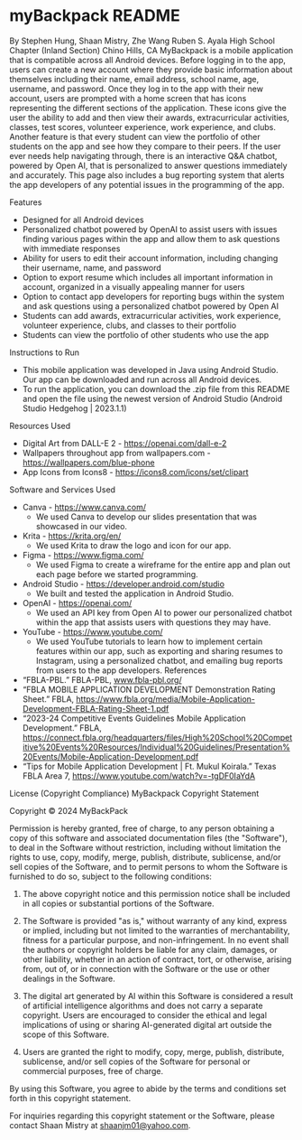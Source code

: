 # myBackpack README

By Stephen Hung, Shaan Mistry, Zhe Wang
Ruben S. Ayala High School Chapter (Inland Section)
Chino Hills, CA
MyBackpack is a mobile application that is compatible across all Android devices. Before logging in to the app, users can create a new account where they provide basic information about themselves including their name, email address, school name, age, username, and password. Once they log in to the app with their new account, users are prompted with a home screen that has icons representing the different sections of the application. These icons give the user the ability to add and then view their awards, extracurricular activities, classes, test scores, volunteer experience, work experience, and clubs. Another feature is that every student can view the portfolio of other students on the app and see how they compare to their peers. If the user ever needs help navigating through, there is an interactive Q&A chatbot, powered by Open AI, that is personalized to answer questions immediately and accurately. This page also includes a bug reporting system that alerts the app developers of any potential issues in the programming of the app.


Features
* Designed for all Android devices
* Personalized chatbot powered by OpenAI to assist users with issues finding various pages within the app and allow them to ask questions with immediate responses
* Ability for users to edit their account information, including changing their username, name, and password
* Option to export resume which includes all important information in account, organized in a visually appealing manner for users
* Option to contact app developers for reporting bugs within the system and ask questions using a personalized chatbot powered by Open AI
* Students can add awards, extracurricular activities, work experience, volunteer experience, clubs, and classes to their portfolio
* Students can view the portfolio of other students who use the app


Instructions to Run
* This mobile application was developed in Java using Android Studio. Our app can be downloaded and run across all Android devices.
* To run the application, you can download the .zip file from this README and open the file using the newest version of Android Studio (Android Studio Hedgehog | 2023.1.1)


Resources Used
* Digital Art from DALL-E 2 - https://openai.com/dall-e-2
* Wallpapers throughout app from wallpapers.com - https://wallpapers.com/blue-phone
* App Icons from Icons8 - https://icons8.com/icons/set/clipart


Software and Services Used
* Canva - https://www.canva.com/
   * We used Canva to develop our slides presentation that was showcased in our video.
* Krita - https://krita.org/en/
   * We used Krita to draw the logo and icon for our app.
* Figma - https://www.figma.com/ 
   * We used Figma to create a wireframe for the entire app and plan out each page before we started programming.
* Android Studio - https://developer.android.com/studio
   * We built and tested the application in Android Studio.
* OpenAI - https://openai.com/
   * We used an API key from Open AI to power our personalized chatbot within the app that assists users with questions they may have.
* YouTube - https://www.youtube.com/
   * We used YouTube tutorials to learn how to implement certain features within our app, such as exporting and sharing resumes to Instagram, using a personalized chatbot, and emailing bug reports from users to the app developers.
References
* “FBLA-PBL.” FBLA-PBL, www.fbla-pbl.org/
* “FBLA MOBILE APPLICATION DEVELOPMENT Demonstration Rating Sheet.” FBLA, https://www.fbla.org/media/Mobile-Application-Development-FBLA-Rating-Sheet-1.pdf
* “2023-24 Competitive Events Guidelines Mobile Application Development.” FBLA, https://connect.fbla.org/headquarters/files/High%20School%20Competitive%20Events%20Resources/Individual%20Guidelines/Presentation%20Events/Mobile-Application-Development.pdf
* “Tips for Mobile Application Development | Ft. Mukul Koirala.” Texas FBLA Area 7, https://www.youtube.com/watch?v=-tgDF0IaYdA


License (Copyright Compliance)
MyBackpack Copyright Statement


Copyright © 2024 MyBackPack


Permission is hereby granted, free of charge, to any person obtaining a copy of this software and associated documentation files (the "Software"), to deal in the Software without restriction, including without limitation the rights to use, copy, modify, merge, publish, distribute, sublicense, and/or sell copies of the Software, and to permit persons to whom the Software is furnished to do so, subject to the following conditions:


1. The above copyright notice and this permission notice shall be included in all copies or substantial portions of the Software.


2. The Software is provided "as is," without warranty of any kind, express or implied, including but not limited to the warranties of merchantability, fitness for a particular purpose, and non-infringement. In no event shall the authors or copyright holders be liable for any claim, damages, or other liability, whether in an action of contract, tort, or otherwise, arising from, out of, or in connection with the Software or the use or other dealings in the Software.


3. The digital art generated by AI within this Software is considered a result of artificial intelligence algorithms and does not carry a separate copyright. Users are encouraged to consider the ethical and legal implications of using or sharing AI-generated digital art outside the scope of this Software.


4. Users are granted the right to modify, copy, merge, publish, distribute, sublicense, and/or sell copies of the Software for personal or commercial purposes, free of charge.


By using this Software, you agree to abide by the terms and conditions set forth in this copyright statement.


For inquiries regarding this copyright statement or the Software, please contact Shaan Mistry at shaanjm01@yahoo.com.
